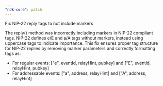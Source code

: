 ```yaml
---
"ndk-core": patch
---
```


Fix NIP-22 reply tags to not include markers

The reply() method was incorrectly including markers in NIP-22 compliant tags. NIP-22 defines e/E and a/A tags without markers, instead using uppercase tags to indicate importance. This fix ensures proper tag structure for NIP-22 replies by removing marker parameters and correctly formatting tags as:
- For regular events: ["e", eventId, relayHint, pubkey] and ["E", eventId, relayHint, pubkey]
- For addressable events: ["a", address, relayHint] and ["A", address, relayHint]